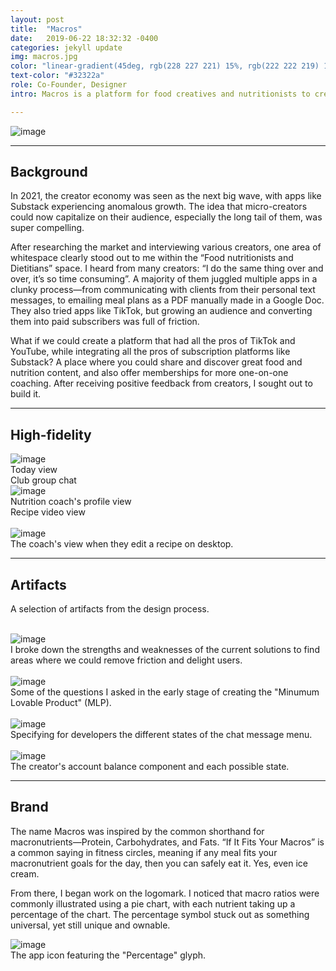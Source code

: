 ```yaml
---
layout: post
title:  "Macros"
date:   2019-06-22 18:32:32 -0400
categories: jekyll update
img: macros.jpg
color: "linear-gradient(45deg, rgb(228 227 221) 15%, rgb(222 222 219) 100%)"
text-color: "#32322a"
role: Co-Founder, Designer
intro: Macros is a platform for food creatives and nutritionists to create content and manage their subscriptions, all in one place. As the design co-founder, I led the end-to-end design and also managed the product vision.

---
```


<div class="large-section">
  <img src="/img/macros-header.jpg" alt="image" />
</div>


<hr>

## Background

In 2021, the creator economy was seen as the next big wave, with apps like Substack experiencing anomalous growth. The idea that micro-creators could now capitalize on their audience, especially the long tail of them, was super compelling.

After researching the market and interviewing various creators, one area of whitespace clearly stood out to me within the “Food nutritionists and Dietitians” space. I heard from many creators: “I do the same thing over and over, it’s so time consuming”. A majority of them juggled multiple apps in a clunky process—from communicating with clients from their personal text messages, to emailing meal plans as a PDF manually made in a Google Doc. They also tried apps like TikTok, but growing an audience and converting them into paid subscribers was full of friction.

What if we could create a platform that had all the pros of TikTok and YouTube, while integrating all the pros of subscription platforms like Substack? A place where you could share and discover great food and nutrition content, and also offer memberships for more one-on-one coaching. After receiving positive feedback from creators, I sought out to build it.


<hr>

## High-fidelity

<div class="row large-section">
  <div class="col-sm-6">
    <div class="col-with-margin">
      <img src="/img/home-view.png" alt="image" />
      <div class="caption-centered">Today view</div>
    </div>
  </div>
  <div class="col-sm-6">
    <div class="col-with-margin">
      <img src="/img/club-chat-view.png" alt="">
      <div class="caption-centered">Club group chat</div>
    </div>
  </div>
  <div class="col-sm-6">
  <div class="col-with-margin">
    <img src="/img/profile-view.png" alt="image" />
    <div class="caption-centered">Nutrition coach's profile view</div>
  </div>
</div>
<div class="col-sm-6">
  <div class="col-with-margin">
    <img src="/img/video-content-view.png" alt="">
    <div class="caption-centered">Recipe video view</div>
  </div>
</div>
</div>

<br>

<div class="large-section">
  <img src="/img/macros_edit_recipe.png" alt="image" />
</div>

<div class="caption">The coach's view when they edit a recipe on desktop.</div>

<hr>

## Artifacts

<p>A selection of artifacts from the design process.</p>

<br>

<img src="/img/swot.png" alt="image" />
<div class="caption">I broke down the strengths and weaknesses of the current solutions to find areas where we could remove friction and delight users.</div>

<br>

<div class="large-section">
<img src="/img/project-pantry-notes.jpg" alt="image" />
</div>
<div class="caption">Some of the questions I asked in the early stage of creating the "Minumum Lovable Product" (MLP).</div>

<br>

<div class="large-section">
  <img src="/img/chat-menu-states.jpg" alt="image" />
</div>

<div class="caption">Specifying for developers the different states of the chat message menu.</div>

<br>

<div class="large-section">
  <img src="/img/payouts.jpg" alt="image" />
</div>

<div class="caption">The creator's account balance component and each possible state.</div>

<hr>

## Brand

The name Macros was inspired by the common shorthand for macronutrients—Protein, Carbohydrates, and Fats. “If It Fits Your Macros” is a common saying in fitness circles, meaning if any meal fits your macronutrient goals for the day, then you can safely eat it. Yes, even ice cream.

From there, I began work on the logomark. I noticed that macro ratios were commonly illustrated using a pie chart, with each nutrient taking up a percentage of the chart. The percentage symbol stuck out as something universal, yet still unique and ownable.

<div class="large-section">
  <img src="/img/macros-app-icon.jpg" alt="image" />
</div>

<div class="caption">The app icon featuring the "Percentage" glyph.</div>


